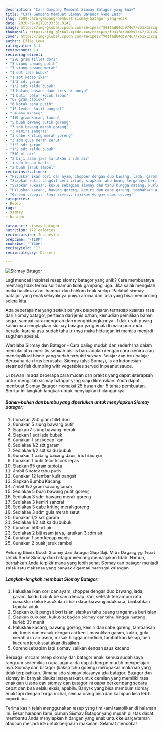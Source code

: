 ```yaml
---
description: "Cara Gampang Membuat Siomay Batagor yang Enak"
title: "Cara Gampang Membuat Siomay Batagor yang Enak"
slug: 2589-cara-gampang-membuat-siomay-batagor-yang-enak
date: 2020-09-02T00:33:36.014Z
image: https://img-global.cpcdn.com/recipes/f941fad00cb97467/751x532cq70/siomay-batagor-foto-resep-utama.jpg
thumbnail: https://img-global.cpcdn.com/recipes/f941fad00cb97467/751x532cq70/siomay-batagor-foto-resep-utama.jpg
cover: https://img-global.cpcdn.com/recipes/f941fad00cb97467/751x532cq70/siomay-batagor-foto-resep-utama.jpg
author: Effie Lowe
ratingvalue: 3.1
reviewcount: 13
recipeingredient:
- "250 gram fillet dori"
- "5 siung bawang putih"
- "7 siung bawang merah"
- "1 sdt lada bubuk"
- "1 sdt kecap ikan"
- "1/2 sdt garam"
- "1/2 sdt kaldu bubuk"
- "1 batang basang daun iris hijaunya"
- "1 butir telor kocok lepas"
- "65 gram tapioka"
- "6 kotak tahu putih"
- "12 lembar kulit pangsit"
- " Bumbu Kacang"
- "150 gram kacang tanah"
- "5 buah bawang putih goreng"
- "3 sdm bawang merah goreng"
- "3 kemiri sangrai"
- "3 cabe kriting merah goreng"
- "3 sdm gula merah serut"
- "1/2 sdt garam"
- "1/2 sdt kaldu bubuk"
- "500 ml air"
- "2 biji asam jawa larutkan 3 sdm air"
- "1 sdm kecap manis"
- "2 buah jeruk sambel"
recipeinstructions:
- "Haluskan ikan dori dan ayam, chopper dengan duo bawang, lada, garam, kaldu bubuk bersama kecap ikan, setelah tercampur rata masukkan telor kocok dan irisan daun bawang aduk rata, tambahkan tapioka aduk"
- "Siapkan kulit pangsit beri isian, siapkan tahu buang tengahnya beri isian"
- "Siapkan kukusan, kukus sebagian siomay dan tahu hingga matang, kurleb 30 menit"
- "Haluskan kacang, bawang goreng, kemiri dan cabe goreng, tambahkan air, tumis dan masak dengan api kecil, masukkan garam, kaldu, gula merah dan air asem, masak hingga mendidih, tambahkan kecap, beri kucuran jeruk saat akan disajikan"
- "Goreng sebagian lagi siomay, sajikan dengan saus kacang"
categories:
- Resep
tags:
- siomay
- batagor

katakunci: siomay batagor 
nutrition: 172 calories
recipecuisine: Indonesian
preptime: "PT10M"
cooktime: "PT38M"
recipeyield: "1"
recipecategory: Dessert

---
```



![Siomay Batagor](https://img-global.cpcdn.com/recipes/f941fad00cb97467/751x532cq70/siomay-batagor-foto-resep-utama.jpg)

Lagi mencari inspirasi resep siomay batagor yang unik? Cara membuatnya memang tidak terlalu sulit namun tidak gampang juga. Jika salah mengolah maka hasilnya akan hambar dan bahkan tidak sedap. Padahal siomay batagor yang enak selayaknya punya aroma dan rasa yang bisa memancing selera kita.

Ada beberapa hal yang sedikit banyak berpengaruh terhadap kualitas rasa dari siomay batagor, pertama dari jenis bahan, kemudian pemilihan bahan segar, sampai cara mengolah dan menghidangkannya. Tidak usah pusing kalau mau menyiapkan siomay batagor yang enak di mana pun anda berada, karena asal sudah tahu triknya maka hidangan ini mampu menjadi suguhan spesial.

Waralaba Siomay dan Batagor - Cara paling mudah dan sederhana dalam memulai atau merintis sebuah bisnis baru adalah dengan cara meniru atau menduplikasi bisnis yang sudah terbukti sukses. Belajar dan trus belajar Berusaha dan trus berusaha. Siomay (also Somay), is an Indonesian steamed fish dumpling with vegetables served in peanut sauce.


Di bawah ini ada beberapa cara mudah dan praktis yang dapat diterapkan untuk mengolah siomay batagor yang siap dikreasikan. Anda dapat membuat Siomay Batagor memakai 25 bahan dan 5 tahap pembuatan. Berikut ini langkah-langkah untuk menyiapkan hidangannya.

<!--inarticleads1-->

##### Bahan-bahan dan bumbu yang diperlukan untuk menyiapkan Siomay Batagor:

1. Gunakan 250 gram fillet dori
1. Gunakan 5 siung bawang putih
1. Siapkan 7 siung bawang merah
1. Siapkan 1 sdt lada bubuk
1. Gunakan 1 sdt kecap ikan
1. Sediakan 1/2 sdt garam
1. Sediakan 1/2 sdt kaldu bubuk
1. Gunakan 1 batang basang daun, iris hijaunya
1. Gunakan 1 butir telor kocok lepas
1. Siapkan 65 gram tapioka
1. Ambil 6 kotak tahu putih
1. Gunakan 12 lembar kulit pangsit
1. Siapkan  Bumbu Kacang:
1. Ambil 150 gram kacang tanah
1. Sediakan 5 buah bawang putih goreng
1. Sediakan 3 sdm bawang merah goreng
1. Sediakan 3 kemiri sangrai
1. Sediakan 3 cabe kriting merah goreng
1. Sediakan 3 sdm gula merah serut
1. Gunakan 1/2 sdt garam
1. Sediakan 1/2 sdt kaldu bubuk
1. Gunakan 500 ml air
1. Sediakan 2 biji asam jawa, larutkan 3 sdm air
1. Gunakan 1 sdm kecap manis
1. Gunakan 2 buah jeruk sambel


Peluang Bisnis Booth Siomay dan Batagor Siap Saji. Mitra Dagang yg Tepat Untuk Anda! Siomay dan batagor memang memanjakan lidah. Namun, pernahkah Anda terpikir mana yang lebih sehat Siomay dan batagor menjadi salah satu makanan yang banyak digemari berbagai kalangan. 

<!--inarticleads2-->

##### Langkah-langkah membuat Siomay Batagor:

1. Haluskan ikan dori dan ayam, chopper dengan duo bawang, lada, garam, kaldu bubuk bersama kecap ikan, setelah tercampur rata masukkan telor kocok dan irisan daun bawang aduk rata, tambahkan tapioka aduk
1. Siapkan kulit pangsit beri isian, siapkan tahu buang tengahnya beri isian
1. Siapkan kukusan, kukus sebagian siomay dan tahu hingga matang, kurleb 30 menit
1. Haluskan kacang, bawang goreng, kemiri dan cabe goreng, tambahkan air, tumis dan masak dengan api kecil, masukkan garam, kaldu, gula merah dan air asem, masak hingga mendidih, tambahkan kecap, beri kucuran jeruk saat akan disajikan
1. Goreng sebagian lagi siomay, sajikan dengan saus kacang


Berbagai macam resep siomay dan batagor enak, semua sudah saya rangkum sedemikian rupa, agar anda dapat dengan mudah mempelajari nya. Siomay dan batagor (bakso tahu goreng) merupakan makanan yang tidak terpisahkan. Dimana ada siomay biasanya ada batagor. Batagor dan siomay ini banyak disukai masyarakat untuk cemilan yang memiliki rasa enak dan Usaha dari siomay dan batagor ini dapat berkembang secara cepat dan bisa selalu eksis, apabila. Banyak yang bisa membuat siomay enak tapi dengan harga mahal, semua orang bisa dan kamipun bisa lebih seperti itu. 

Terima kasih telah menggunakan resep yang tim kami tampilkan di halaman ini. Besar harapan kami, olahan Siomay Batagor yang mudah di atas dapat membantu Anda menyiapkan hidangan yang enak untuk keluarga/teman ataupun menjadi ide untuk berjualan makanan. Selamat mencoba!
